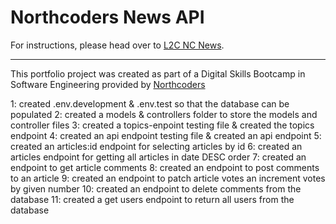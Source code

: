 # Northcoders News API

For instructions, please head over to [L2C NC News](https://l2c.northcoders.com/courses/be/nc-news).



--- 

This portfolio project was created as part of a Digital Skills Bootcamp in Software Engineering provided by [Northcoders](https://northcoders.com/)

1: created .env.development & .env.test so that the database can be populated
2: created a models & controllers folder to store the models and controller files
3: created a topics-enpoint testing file & created the topics endpoint
4: created an api endpoint testing file & created an api endpoint
5: created an articles:id endpoint for selecting articles by id
6: created an articles endpoint for getting all articles in date DESC order
7: created an endpoint to get article comments
8: created an endpoint to post comments to an article
9: created an endpoint to patch article votes an increment votes by given number
10: created an endpoint to delete comments from the database
11: created a get users endpoint to return all users from the database
